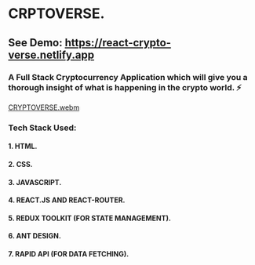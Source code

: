 # CRPTOVERSE.
## See Demo: https://react-crypto-verse.netlify.app
### A Full Stack Cryptocurrency Application which will give you a thorough insight of what is happening in the crypto world. ⚡
[CRYPTOVERSE.webm](https://user-images.githubusercontent.com/75914302/193304423-dd1c59fd-6cae-4aad-a437-9045aac238eb.webm)
### Tech Stack Used:
#### 1. HTML.
#### 2. CSS.
#### 3. JAVASCRIPT.
#### 4. REACT.JS AND REACT-ROUTER.
#### 5. REDUX TOOLKIT (FOR STATE MANAGEMENT).
#### 6. ANT DESIGN.
#### 7. RAPID API (FOR DATA FETCHING).
